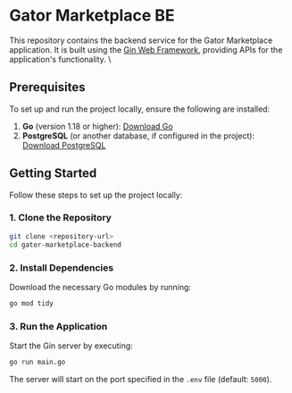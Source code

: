 # Gator Marketplace BE

This repository contains the backend service for the Gator Marketplace application. It is built using the [Gin Web Framework](https://gin-gonic.com/), providing APIs for the application's functionality. \

## Prerequisites
To set up and run the project locally, ensure the following are installed:

1. **Go** (version 1.18 or higher): [Download Go](https://go.dev/dl/)
2. **PostgreSQL** (or another database, if configured in the project): [Download PostgreSQL](https://www.postgresql.org/download/)

## Getting Started

Follow these steps to set up the project locally:

### 1. Clone the Repository
```bash
git clone <repository-url>
cd gator-marketplace-backend
```

### 2. Install Dependencies
Download the necessary Go modules by running:
```bash
go mod tidy
```

### 3. Run the Application
Start the Gin server by executing:
```bash
go run main.go
```
The server will start on the port specified in the `.env` file (default: `5000`).
